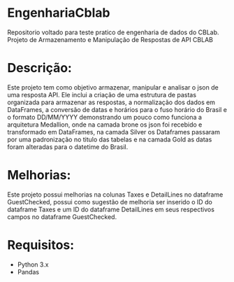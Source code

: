 # EngenhariaCblab
Repositorio voltado para teste pratico de engenharia de dados do CBLab.
Projeto de Armazenamento e Manipulação de Respostas de API CBLAB

# Descrição:
Este projeto tem como objetivo armazenar, manipular e analisar o json de uma resposta API. Ele inclui a criação de uma estrutura de pastas organizada para armazenar as respostas, a normalização dos dados em DataFrames, a conversão de datas e horários para o fuso horário do Brasil e o formato DD/MM/YYYY demonstrando um pouco como funciona a arquitetura Medallion, onde na camada brone os json foi recebido e transformado em DataFrames, na camada Silver os Dataframes passaram por uma padronização no titulo das tabelas e na camada Gold as datas foram alteradas para o datetime do Brasil.

# Melhorias:
Este projeto possui melhorias na colunas Taxes e DetailLines no dataframe GuestChecked, possui como sugestão de melhoria ser inserido o ID do dataframe Taxes e um ID do dataframe DetailLines em seus respectivos campos no dataframe GuestChecked.

# Requisitos: 
- Python 3.x
- Pandas


